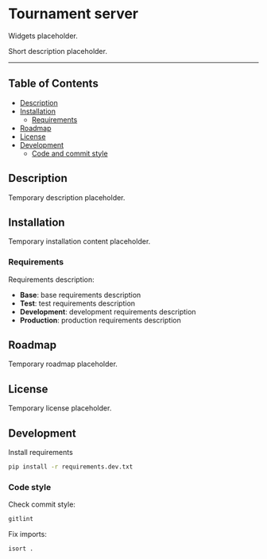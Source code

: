 # Tournament server

Widgets placeholder.

Short description placeholder.

-----

## Table of Contents

- [Description](#description)
- [Installation](#installation)
  - [Requirements](#requirements)
- [Roadmap](#roadmap)
- [License](#license)
- [Development](#development)
  - [Code and commit style](#code-and-commit-style)

## Description

Temporary description placeholder.

## Installation

Temporary installation content placeholder.

### Requirements

Requirements description:

- **Base**: base requirements description
- **Test**: test requirements description
- **Development**: development requirements description
- **Production**: production requirements description

## Roadmap

Temporary roadmap placeholder.

## License

Temporary license placeholder.

## Development

Install requirements

```bash
pip install -r requirements.dev.txt
```

### Code style

Check commit style:

```bash
gitlint
```

Fix imports:

```bash
isort .
```
